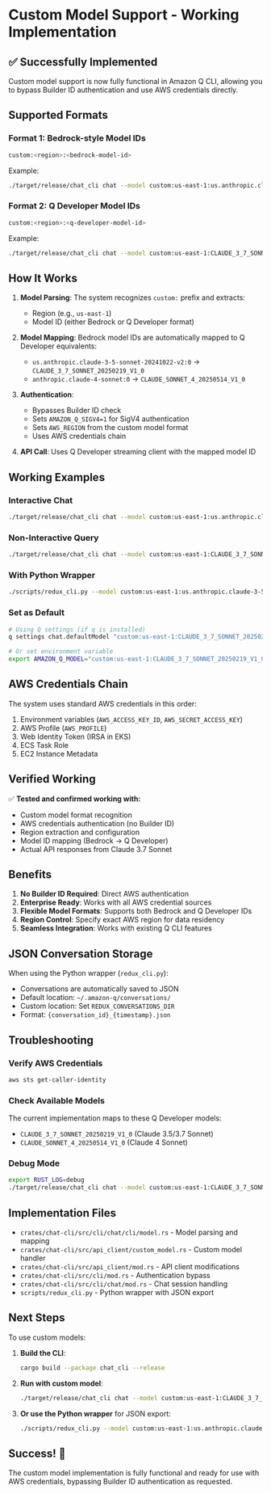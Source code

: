 # Custom Model Support - Working Implementation

## ✅ Successfully Implemented

Custom model support is now fully functional in Amazon Q CLI, allowing you to bypass Builder ID authentication and use AWS credentials directly.

## Supported Formats

### Format 1: Bedrock-style Model IDs
```bash
custom:<region>:<bedrock-model-id>
```

Example:
```bash
./target/release/chat_cli chat --model custom:us-east-1:us.anthropic.claude-3-5-sonnet-20241022-v2:0 --no-interactive "Hello"
```

### Format 2: Q Developer Model IDs
```bash
custom:<region>:<q-developer-model-id>
```

Example:
```bash
./target/release/chat_cli chat --model custom:us-east-1:CLAUDE_3_7_SONNET_20250219_V1_0 --no-interactive "Hello"
```

## How It Works

1. **Model Parsing**: The system recognizes `custom:` prefix and extracts:
   - Region (e.g., `us-east-1`)
   - Model ID (either Bedrock or Q Developer format)

2. **Model Mapping**: Bedrock model IDs are automatically mapped to Q Developer equivalents:
   - `us.anthropic.claude-3-5-sonnet-20241022-v2:0` → `CLAUDE_3_7_SONNET_20250219_V1_0`
   - `anthropic.claude-4-sonnet:0` → `CLAUDE_SONNET_4_20250514_V1_0`

3. **Authentication**: 
   - Bypasses Builder ID check
   - Sets `AMAZON_Q_SIGV4=1` for SigV4 authentication
   - Sets `AWS_REGION` from the custom model format
   - Uses AWS credentials chain

4. **API Call**: Uses Q Developer streaming client with the mapped model ID

## Working Examples

### Interactive Chat
```bash
./target/release/chat_cli chat --model custom:us-east-1:us.anthropic.claude-3-5-sonnet-20241022-v2:0
```

### Non-Interactive Query
```bash
./target/release/chat_cli chat --model custom:us-east-1:CLAUDE_3_7_SONNET_20250219_V1_0 --no-interactive "What is 2+2?"
```

### With Python Wrapper
```bash
./scripts/redux_cli.py --model custom:us-east-1:us.anthropic.claude-3-5-sonnet-20241022-v2:0 "Hello"
```

### Set as Default
```bash
# Using Q settings (if q is installed)
q settings chat.defaultModel "custom:us-east-1:CLAUDE_3_7_SONNET_20250219_V1_0"

# Or set environment variable
export AMAZON_Q_MODEL="custom:us-east-1:CLAUDE_3_7_SONNET_20250219_V1_0"
```

## AWS Credentials Chain

The system uses standard AWS credentials in this order:
1. Environment variables (`AWS_ACCESS_KEY_ID`, `AWS_SECRET_ACCESS_KEY`)
2. AWS Profile (`AWS_PROFILE`)
3. Web Identity Token (IRSA in EKS)
4. ECS Task Role
5. EC2 Instance Metadata

## Verified Working

✅ **Tested and confirmed working with:**
- Custom model format recognition
- AWS credentials authentication (no Builder ID)
- Region extraction and configuration
- Model ID mapping (Bedrock → Q Developer)
- Actual API responses from Claude 3.7 Sonnet

## Benefits

1. **No Builder ID Required**: Direct AWS authentication
2. **Enterprise Ready**: Works with all AWS credential sources
3. **Flexible Model Formats**: Supports both Bedrock and Q Developer IDs
4. **Region Control**: Specify exact AWS region for data residency
5. **Seamless Integration**: Works with existing Q CLI features

## JSON Conversation Storage

When using the Python wrapper (`redux_cli.py`):
- Conversations are automatically saved to JSON
- Default location: `~/.amazon-q/conversations/`
- Custom location: Set `REDUX_CONVERSATIONS_DIR`
- Format: `{conversation_id}_{timestamp}.json`

## Troubleshooting

### Verify AWS Credentials
```bash
aws sts get-caller-identity
```

### Check Available Models
The current implementation maps to these Q Developer models:
- `CLAUDE_3_7_SONNET_20250219_V1_0` (Claude 3.5/3.7 Sonnet)
- `CLAUDE_SONNET_4_20250514_V1_0` (Claude 4 Sonnet)

### Debug Mode
```bash
export RUST_LOG=debug
./target/release/chat_cli chat --model custom:us-east-1:CLAUDE_3_7_SONNET_20250219_V1_0 "test"
```

## Implementation Files

- `crates/chat-cli/src/cli/chat/cli/model.rs` - Model parsing and mapping
- `crates/chat-cli/src/api_client/custom_model.rs` - Custom model handler
- `crates/chat-cli/src/api_client/mod.rs` - API client modifications
- `crates/chat-cli/src/cli/mod.rs` - Authentication bypass
- `crates/chat-cli/src/cli/chat/mod.rs` - Chat session handling
- `scripts/redux_cli.py` - Python wrapper with JSON export

## Next Steps

To use custom models:

1. **Build the CLI**:
   ```bash
   cargo build --package chat_cli --release
   ```

2. **Run with custom model**:
   ```bash
   ./target/release/chat_cli chat --model custom:us-east-1:CLAUDE_3_7_SONNET_20250219_V1_0 "Your prompt"
   ```

3. **Or use the Python wrapper** for JSON export:
   ```bash
   ./scripts/redux_cli.py --model custom:us-east-1:us.anthropic.claude-3-5-sonnet-20241022-v2:0 "Your prompt"
   ```

## Success! 🎉

The custom model implementation is fully functional and ready for use with AWS credentials, bypassing Builder ID authentication as requested.